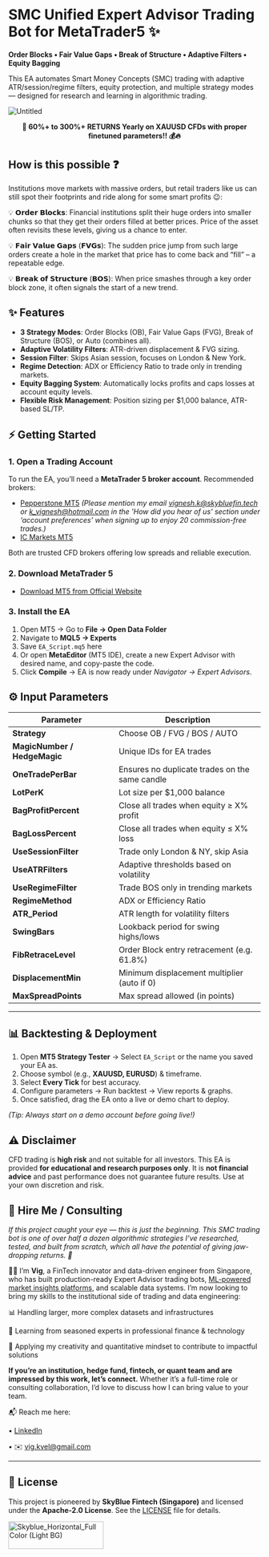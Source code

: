 # SMC Unified Expert Advisor Trading Bot for MetaTrader5 ✨

**Order Blocks • Fair Value Gaps • Break of Structure • Adaptive Filters • Equity Bagging**

This EA automates Smart Money Concepts (SMC) trading with adaptive ATR/session/regime filters, equity protection, and multiple strategy modes — designed for research and learning in algorithmic trading.

![Untitled](https://github.com/user-attachments/assets/9e1ad074-7a95-41ea-8c04-45ff1c1e01ec)
<p align="center">
  <strong>🚀 60%+ to 300%+ RETURNS Yearly on XAUUSD CFDs with proper finetuned parameters!! 💰🔥</strong>
</p>

## How is this possible ❓

Institutions move markets with massive orders, but retail traders like us can still spot their footprints and ride along for some smart profits 😉:

💡 𝗢𝗿𝗱𝗲𝗿 𝗕𝗹𝗼𝗰𝗸𝘀: Financial institutions split their huge orders into smaller chunks so that they get their orders filled at better prices. Price of the asset often revisits these levels, giving us a chance to enter.

💡 𝗙𝗮𝗶𝗿 𝗩𝗮𝗹𝘂𝗲 𝗚𝗮𝗽𝘀 (𝗙𝗩𝗚𝘀): The sudden price jump from such large orders create a hole in the market that price has to come back and “fill” – a repeatable edge.

💡 𝗕𝗿𝗲𝗮𝗸 𝗼𝗳 𝗦𝘁𝗿𝘂𝗰𝘁𝘂𝗿𝗲 (𝗕𝗢𝗦): When price smashes through a key order block zone, it often signals the start of a new trend.

## ✨ Features

* **3 Strategy Modes**: Order Blocks (OB), Fair Value Gaps (FVG), Break of Structure (BOS), or Auto (combines all).
* **Adaptive Volatility Filters**: ATR-driven displacement & FVG sizing.
* **Session Filter**: Skips Asian session, focuses on London & New York.
* **Regime Detection**: ADX or Efficiency Ratio to trade only in trending markets.
* **Equity Bagging System**: Automatically locks profits and caps losses at account equity levels.
* **Flexible Risk Management**: Position sizing per \$1,000 balance, ATR-based SL/TP.

## ⚡ Getting Started

### 1. Open a Trading Account

To run the EA, you’ll need a **MetaTrader 5 broker account**. Recommended brokers:

* [Pepperstone MT5](https://pepperstone.com/en/) *(Please mention my email vignesh.k@skybluefin.tech or k_vignesh@hotmail.com in the 'How did you hear of us' section under ‘account preferences’ when signing up to enjoy 20 commission-free trades.)*
* [IC Markets MT5](https://www.icmarkets.com/global/en/) 

Both are trusted CFD brokers offering low spreads and reliable execution.

### 2. Download MetaTrader 5

* [Download MT5 from Official Website](https://www.metatrader5.com/en/download)

### 3. Install the EA

1. Open MT5 → Go to **File → Open Data Folder**
2. Navigate to **MQL5 → Experts**
3. Save `EA_Script.mq5` here
4. Or open **MetaEditor** (MT5 IDE), create a new Expert Advisor with desired name, and copy-paste the code.
5. Click **Compile** → EA is now ready under *Navigator → Expert Advisors*.

## ⚙️ Input Parameters

| Parameter                    | Description                                    |
| ---------------------------- | ---------------------------------------------- |
| **Strategy**                 | Choose OB / FVG / BOS / AUTO                   |
| **MagicNumber / HedgeMagic** | Unique IDs for EA trades                       |
| **OneTradePerBar**           | Ensures no duplicate trades on the same candle |
| **LotPerK**                  | Lot size per \$1,000 balance                   |
| **BagProfitPercent**         | Close all trades when equity ≥ X% profit       |
| **BagLossPercent**           | Close all trades when equity ≤ X% loss         |
| **UseSessionFilter**         | Trade only London & NY, skip Asia              |
| **UseATRFilters**            | Adaptive thresholds based on volatility        |
| **UseRegimeFilter**          | Trade BOS only in trending markets             |
| **RegimeMethod**             | ADX or Efficiency Ratio                        |
| **ATR\_Period**              | ATR length for volatility filters              |
| **SwingBars**                | Lookback period for swing highs/lows           |
| **FibRetraceLevel**          | Order Block entry retracement (e.g. 61.8%)     |
| **DisplacementMin**          | Minimum displacement multiplier (auto if 0)    |
| **MaxSpreadPoints**          | Max spread allowed (in points)                 |

---

## 📊 Backtesting & Deployment

1. Open **MT5 Strategy Tester** → Select `EA_Script` or the name you saved your EA as.
2. Choose symbol (e.g., **XAUUSD, EURUSD**) & timeframe.
3. Select **Every Tick** for best accuracy.
4. Configure parameters → Run backtest → View reports & graphs.
5. Once satisfied, drag the EA onto a live or demo chart to deploy.

*(Tip: Always start on a demo account before going live!)*

## ⚠️ Disclaimer

CFD trading is **high risk** and not suitable for all investors. This EA is provided **for educational and research purposes only**. It is **not financial advice** and past performance does not guarantee future results. Use at your own discretion and risk.

## 💼 Hire Me / Consulting

<i>If this project caught your eye — this is just the beginning. This SMC trading bot is one of over half a dozen algorithmic strategies I’ve researched, tested, and built from scratch, which all have the potential of giving jaw-dropping returns. 🤑</i>

✌🏾 I’m **Vig**, a FinTech innovator and data-driven engineer from Singapore, who has built production-ready Expert Advisor trading bots, [ML-powered market insights platforms](https://www.insaights.fyi), and scalable data systems. I’m now looking to bring my skills to the institutional side of trading and data engineering:

📊 Handling larger, more complex datasets and infrastructures

🏦 Learning from seasoned experts in professional finance & technology

🚀 Applying my creativity and quantitative mindset to contribute to impactful solutions

**If you’re an institution, hedge fund, fintech, or quant team and are impressed by this work, let’s connect.** Whether it’s a full-time role or consulting collaboration, I’d love to discuss how I can bring value to your team.

📬 Reach me here: 

 • [LinkedIn](https://www.linkedin.com/in/kvignesh122)
 
 • ✉️ vig.kvel@gmail.com

---

## 📜 License

This project is pioneered by **SkyBlue Fintech (Singapore)** and licensed under the **Apache-2.0 License**.
See the [LICENSE](LICENSE) file for details.

<img width="190" height="55" alt="Skyblue_Horizontal_Full Color (Light BG)" src="https://github.com/user-attachments/assets/c4c7dde4-0281-406b-9031-a673ce607a0a" />
